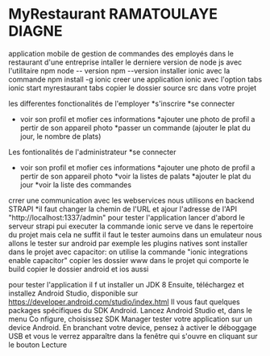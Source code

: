 # MyRestaurant RAMATOULAYE DIAGNE 

application mobile de gestion de commandes  des employés dans le restaurant d'une entreprise
intaller le derniere version de  node js avec l'utilitaire npm 
 	node -- version
	npm --version
installer ionic avec la commande 
	npm install -g ionic 
creer une application ionic avec l'option tabs 
  	ionic start myrestaurant tabs
copier le dossier source src dans votre projet

les differentes fonctionalités de l'employer 
*s'inscrire 
*se connecter
* voir son profil et mofier ces informations
*ajouter une photo de profil a pertir de son appareil photo 
*passer un commande (ajouter le plat du jour, le nombre de plats)

Les fontionalités de l'administrateur 
*se connecter
* voir son profil et mofier ces informations
*ajouter une photo de profil a pertir de son appareil photo 
*voir la listes de palats
*ajouter le plat du jour
*voir la liste des commandes
 
crrer une communication avec les webservices 
nous utilisons en backend STRAPI 
*il faut changer la chemin de l'URL et ajour l'adresse de l'API "http://localhost:1337/admin"
pour tester l'application lancer d'abord le serveur strapi
pui executer la commande ionic serve ve dans le repertoire du projet 
mais cela ne suffit il faut le tester aumoins dans un emulateur 
nous allons le tester sur android par exemple 
les plugins natives sont installer dans le projet  avec capacitor: on utilise la commande 
"ionic integrations enable capacitor"
copier les dossier www  dans le projet qui comporte le build 
copier le dossier  android et ios aussi 

pour tester l'application il f	ut installer un JDK 8
Ensuite, téléchargez et installez Android Studio, disponible sur https://developer.android.com/studio/index.html
Il vous faut quelques packages spécifiques du SDK Android.  Lancez Android Studio et, dans le menu Co nfigure, choisissez SDK Manager
tester votre application sur un device Android.  En branchant votre device, pensez à activer le déboggage USB et vous le verrez apparaître dans la fenêtre qui s'ouvre en cliquant sur le bouton Lecture 
